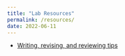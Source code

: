 ```yaml
---
title: "Lab Resources"
permalink: /resources/
date: 2022-06-11
---
```


- [Writing, revising, and reviewing tips](/writing/writing.md)
